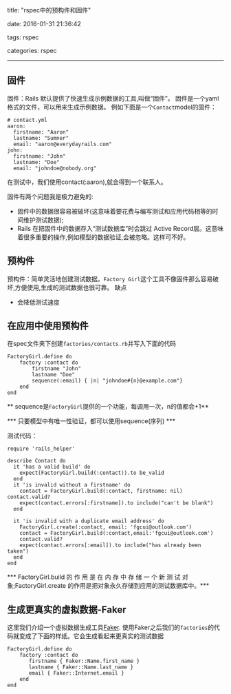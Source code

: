 title: "rspec中的预构件和固件"

date: 2016-01-31 21:36:42

tags: rspec

categories: rspec

---

## 固件
固件：Rails 默认提供了快速生成示例数据的工具,叫做“固件”。
    固件是一个yaml格式的文件，可以用来生成示例数据。
    例如下面是一个`Contact`model的固件：

```
# contact.yml
aaron: 
  firstname: "Aaron" 
  lastname: "Sumner" 
  email: "aaron@everydayrails.com"
john: 
  firstname: "John" 
  lastname: "Doe" 
  email: "johndoe@nobody.org"
```
在测试中，我们使用contact(:aaron),就会得到一个联系人。

固件有两个问题我是极力避免的:
- 固件中的数据很容易被破坏(这意味着要花费与编写测试和应用代码相等的时间维护测试数据);
- Rails 在把固件中的数据存入“测试数据库”时会跳过 Active Record层。这意味着很多重要的操作,例如模型的数据验证,会被忽略。这样可不好。

## 预构件

预构件：简单灵活地创建测试数据。`Factory Girl`这个工具不像固件那么容易破坏,方便使用,生成的测试数据也很可靠。
缺点
-  会降低测试速度

## 在应用中使用预构件
在spec文件夹下创建`factories/contacts.rb`并写入下面的代码
```
FactoryGirl.define do
    factory :contact do
        firstname "John"
        lastname "Doe"
        sequence(:email) { |n| "johndoe#{n}@example.com"}
    end
end
```
** sequence是`FactoryGirl`提供的一个功能，每调用一次，n的值都会+1**

*** 只要模型中有唯一性验证，都可以使用sequence(序列) ***

测试代码：

```
require 'rails_helper'

describe Contact do  
  it 'has a valid build' do 
    expect(FactoryGirl.build(:contact)).to be_valid
  end  
  it 'is invalid without a firstname' do
    contact = FactoryGirl.build(:contact, firstname: nil)                       contact.valid?
    expect(contact.errors[:firstname]).to include("can't be blank")  
  end    

  it 'is invalid with a duplicate email address' do    
    FactoryGirl.create(:contact, email: 'fgcui@outlook.com')  
    contact = FactoryGirl.build(:contact,email:'fgcui@outlook.com')
    contact.valid?     
    expect(contact.errors[:email]).to include("has already been taken")
  end
end
```
*** FactoryGirl.build 的 作 用 是 在 内 存 中 存 储 一 个 新 测 试 对 象;FactoryGirl.create 的作用是把对象永久存储到应用的测试数据库中。***

## 生成更真实的虚拟数据-Faker

这里我们介绍一个虚拟数据生成工具[Faker](https://github.com/stympy/faker).
使用Faker之后我们的`factories`的代码就变成了下面的样纸。它会生成看起来更真实的测试数据
```
FactoryGirl.define do
    factory :contact do
       firstname { Faker::Name.first_name } 
       lastname { Faker::Name.last_name } 
       email { Faker::Internet.email }
    end
end
```





